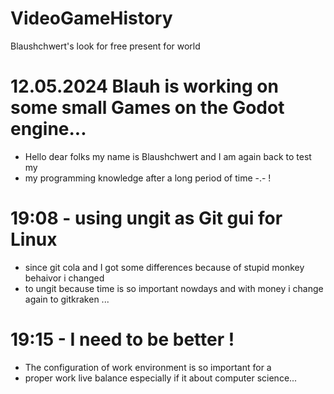 # VideoGameHistory

Blaushchwert's look for free present for world

# 12.05.2024 Blauh is working on some small Games on the Godot engine...
- Hello dear folks my name is Blaushchwert and I am again back to test my
- my programming knowledge after a long period of time -.- !

# 19:08 - using ungit as Git gui for Linux
- since git cola and I got some differences because of stupid monkey behaivor i changed 
- to ungit because time is so important nowdays and with money i change again to gitkraken ...

# 19:15 - I need to be better !
- The configuration of work environment is so important for a 
- proper work live balance especially if it about computer science...
